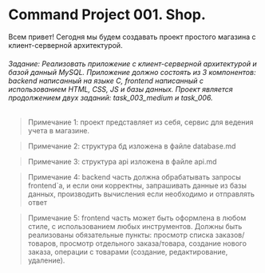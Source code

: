 # Command Project 001. Shop.

Всем привет! Сегодня мы будем создавать проект простого магазина с клиент-серверной архитектурой. 

###### Задание: Реализовать приложение с клиент-серверной архитектурой и базой данный MySQL. Приложение должно состоять из 3 компонентов: backend написанный на языке C, frontend написанный с использованием HTML, CSS, JS и базы данных. Проект является продолжением двух заданий: task_003_medium и task_006. 

> Примечание 1: проект представляет из себя, сервис для ведения учета в магазине. 

> Примечание 2: структура бд изложена в файле database.md

> Примечание 3: структура api изложена в файле api.md

> Примечание 4: backend часть должна обрабатывать запросы frontend`а, и если они корректны, запрашивать данные из базы данных, производить вычисления если необходимо и отправлять ответ

> Примечание 5: frontend часть может быть оформлена в любом стиле, с использованием любых инструментов. Должны быть реализованы обязательные пункты: просмотр списка заказов/товаров, просмотр отдельного заказа/товара, создание нового заказа, операции с товарами (создание, редактирование, удаление).